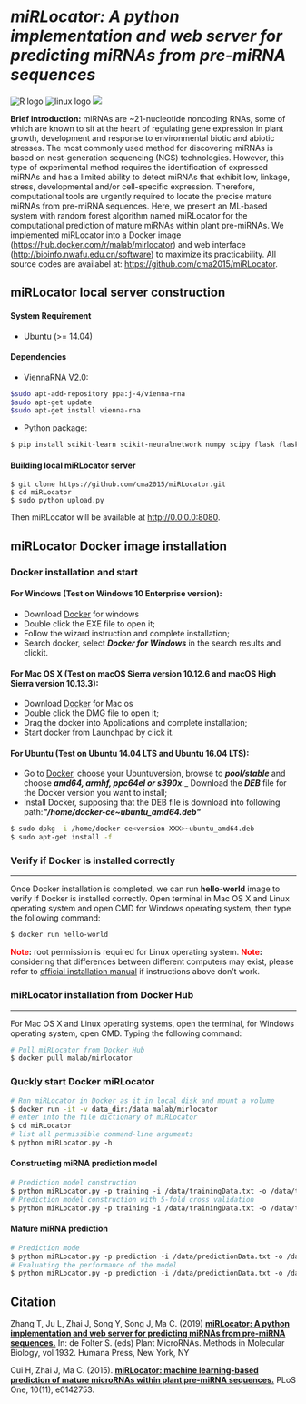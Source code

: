 # ___**miRLocator**: A python implementation and web server for predicting miRNAs from pre-miRNA sequences___ </br>
![](https://halobi.com/wp-content/uploads/2016/08/r_logo.png "R logo")
![](https://encrypted-tbn2.gstatic.com/images?q=tbn:ANd9GcSvCvZWbl922EJkjahQ5gmTpcvsYr3ujQBpMdyX-YG99vGWfTAmfw "linux logo")
![](https://tctechcrunch2011.files.wordpress.com/2014/06/apple_topic.png?w=220) </br>

**Brief introduction:**
miRNAs are ~21-nucleotide noncoding RNAs, some of which are known to sit at the heart of regulating gene expression in plant growth, development and response to environmental biotic and abiotic stresses. The most commonly used method for discovering miRNAs is based on nest-generation sequencing (NGS) technologies. However, this type of experimental method requires the identification of expressed miRNAs and has a limited ability to detect miRNAs that exhibit low, linkage, stress, developmental and/or cell-specific expression. Therefore, computational tools are urgently required to locate the precise mature miRNAs from pre-miRNA sequences. Here, we present an ML-based system with random forest algorithm named miRLocator for the computational prediction of mature miRNAs within plant pre-miRNAs. We implemented miRLocator into a Docker image (<https://hub.docker.com/r/malab/mirlocator>) and web interface (<http://bioinfo.nwafu.edu.cn/software>) to maximize its practicability. All source codes are availabel at: <https://github.com/cma2015/miRLocator>.

## miRLocator local server construction

#### System Requirement
* Ubuntu (>= 14.04)  

#### Dependencies  
* ViennaRNA V2.0:
```bash
$sudo apt-add-repository ppa:j-4/vienna-rna
$sudo apt-get update
$sudo apt-get install vienna-rna
```
* Python package: 
```bash
$ pip install scikit-learn scikit-neuralnetwork numpy scipy flask flask-WTF
```

#### Building local miRLocator server
```
$ git clone https://github.com/cma2015/miRLocator.git
$ cd miRLocator
$ sudo python upload.py
```
Then miRLocator will be available at http://0.0.0.0:8080.

## miRLocator Docker image installation ##
### Docker installation and start ###
#### For Windows (Test on Windows 10 Enterprise version): ####
* Download [Docker](<https://download.docker.com/win/stable/Docker%20for%20Windows%20Installer.exe>) for windows </br>
* Double click the EXE file to open it;
* Follow the wizard instruction and complete installation;
* Search docker, select ___Docker for Windows___ in the search results and clickit.
#### For Mac OS X (Test on macOS Sierra version 10.12.6 and macOS High Sierra version 10.13.3): ####
* Download [Docker](<https://download.docker.com/mac/stable/Docker.dmg>) for Mac os <br>
* Double click the DMG file to open it;
* Drag the docker into Applications and complete installation;
* Start docker from Launchpad by click it.
#### For Ubuntu (Test on Ubuntu 14.04 LTS and Ubuntu 16.04 LTS): ####
* Go to [Docker](<https://download.docker.com/linux/ubuntu/dists/>), choose your Ubuntuversion, browse to ___pool/stable___ and choose ___amd64, armhf, ppc64el or s390x.____ Download the ___DEB___ file for the Docker version you want to install;
* Install Docker, supposing that the DEB file is download into following path:___"/home/docker-ce<version-XXX>~ubuntu_amd64.deb"___ </br>
```bash
$ sudo dpkg -i /home/docker-ce<version-XXX>~ubuntu_amd64.deb      
$ sudo apt-get install -f
```
 ### Verify if Docker is installed correctly ### 
----------------------------------------
   Once Docker installation is completed, we can run ____hello-world____ image to verify if Docker is installed correctly. Open terminal in Mac OS X and Linux operating system and open CMD for Windows operating system, then type the following command:
```bash
$ docker run hello-world
```
   **<font color =red>Note</font>:** root permission is required for Linux operating system.
   **<font color =red>Note</font>:** considering that differences between different computers may exist, please refer to [official installation manual](https://docs.docker.com/install) if instructions above don’t work.
   
 ### miRLocator installation from Docker Hub ###
--------------------------------
  For Mac OS X and Linux operating systems, open the terminal, for Windows operating system, open CMD. Typing the following command:
```bash
# Pull miRLocator from Docker Hub
$ docker pull malab/mirlocator
```
### Quckly start Docker miRLocator ###
```bash
# Run miRLocator in Docker as it in local disk and mount a volume
$ docker run -it -v data_dir:/data malab/mirlocator
# enter into the file dictionary of miRLocator
$ cd miRLocator
# list all permissible command-line arguments
$ python miRLocator.py ‐h
```
#### Constructing miRNA prediction model
```bash
# Prediction model construction
$ python miRLocator.py ‐p training ‐i /data/trainingData.txt ‐o /data/train_output ‐m /data/train_output/prediction_model_result ‐k 0
# Prediction model construction with 5‐fold cross validation
$ python miRLocator.py ‐p training ‐i /data/trainingData.txt ‐o /data/train_output ‐m /data/train_output/prediction_model_result ‐k 5
```
#### Mature miRNA prediction
```bash
# Prediction mode
$ python miRLocator.py ‐p prediction ‐i /data/predictionData.txt ‐o /data/predict_output ‐m /data/trained_prediction_model
# Evaluating the performance of the model
$ python miRLocator.py ‐p prediction ‐i /data/predictionData.txt ‐o /data/predict_output ‐m /data/trained_prediction_model ‐a /data/predictionData_Annotated.txt
```

## Citation

Zhang T, Ju L, Zhai J, Song Y, Song J, Ma C. (2019) [**miRLocator: A python implementation and web server for predicting miRNAs from pre-miRNA sequences.**](https://link.springer.com/protocol/10.1007/978-1-4939-9042-9_6) In: de Folter S. (eds) Plant MicroRNAs. Methods in Molecular Biology, vol 1932. Humana Press, New York, NY

Cui H, Zhai J, Ma C. (2015). [**miRLocator: machine learning-based prediction of mature microRNAs within plant pre-miRNA sequences.**](https://journals.plos.org/plosone/article?id=10.1371/journal.pone.0142753) PLoS One, 10(11), e0142753.
